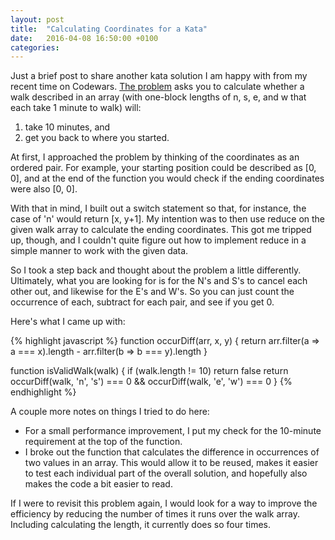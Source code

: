 ```yaml
---
layout: post
title:  "Calculating Coordinates for a Kata"
date:   2016-04-08 16:50:00 +0100
categories:
---
```


Just a brief post to share another kata solution I am happy with from my recent time on Codewars.  [The problem](http://www.codewars.com/kata/54da539698b8a2ad76000228/train/javascript) asks you to calculate whether a walk described in an array (with one-block lengths of n, s, e, and w that each take 1 minute to walk) will:

1. take 10 minutes, and
2. get you back to where you started.

At first, I approached the problem by thinking of the coordinates as an ordered pair. For example, your starting position could be described as [0, 0], and at the end of the function you would check if the ending coordinates were also [0, 0].

With that in mind, I built out a switch statement so that, for instance, the case of 'n' would return [x, y+1]. My intention was to then use reduce on the given walk array to calculate the ending coordinates. This got me tripped up, though, and I couldn't quite figure out how to implement reduce in a simple manner to work with the given data.

So I took a step back and thought about the problem a little differently. Ultimately, what you are looking for is for the N's and S's to cancel each other out, and likewise for the E's and W's. So you can just count the occurrence of each, subtract for each pair, and see if you get 0.

Here's what I came up with:

{% highlight javascript %}
function occurDiff(arr, x, y) {
  return arr.filter(a => a === x).length - arr.filter(b => b === y).length
}

function isValidWalk(walk) {
  if (walk.length != 10) return false
  return occurDiff(walk, 'n', 's') === 0 && occurDiff(walk, 'e', 'w') === 0
}
{% endhighlight %}

A couple more notes on things I tried to do here:

- For a small performance improvement, I put my check for the 10-minute requirement at the top of the function.
- I broke out the function that calculates the difference in occurrences of two values in an array. This would allow it to be reused, makes it easier to test each individual part of the overall solution, and hopefully also makes the code a bit easier to read.

If I were to revisit this problem again, I would look for a way to improve the efficiency by reducing the number of times it runs over the walk array. Including calculating the length, it currently does so four times.
